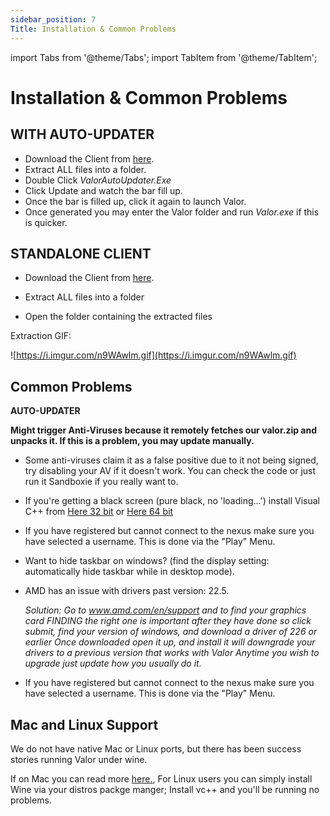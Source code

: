 ```yaml
---
sidebar_position: 7
Title: Installation & Common Problems
---
```

import Tabs from '@theme/Tabs';
import TabItem from '@theme/TabItem';

# Installation & Common Problems

<Tabs>
  <TabItem value= "Installation" label="Installation" default>

## **WITH AUTO-UPDATER**

- Download the Client from [here](https://api.valorserver.com/api/launcher).
- Extract ALL files into a folder.
- Double Click *ValorAutoUpdater.Exe*
- Click Update and watch the bar fill up.
- Once the bar is filled up, click it again to launch Valor.
- Once generated you may enter the Valor folder and run *Valor.exe* if this is quicker.

## **STANDALONE CLIENT**

- Download the Client from [here](https://api.valorserver.com/api/download).

- Extract ALL files into a folder
- Open the folder containing the extracted files

Extraction GIF: 

![https://i.imgur.com/n9WAwlm.gif](https://i.imgur.com/n9WAwlm.gif)

  </TabItem>
  <TabItem value="Common Problems" label="Common Problems">

## **Common Problems**

**AUTO-UPDATER**

**Might trigger Anti-Viruses because it remotely fetches our valor.zip and unpacks it. If this is a problem, you may update manually.**
    
 - Some anti-viruses claim it as a false positive due to it not being signed, try disabling your AV if it doesn't work. You can check the code or just run it Sandboxie if you really want to.

 - If you're getting a black screen (pure black, no 'loading...') install Visual C++ from [Here 32 bit](https://aka.ms/vs/16/release/vc_redist.x86.exe) or [Here 64 bit](https://aka.ms/vs/16/release/vc_redist.x64.exe)
    
 - If you have registered but cannot connect to the nexus make sure you have selected a username. This is done via the "Play" Menu.

 - Want to hide taskbar on windows? (find the display setting: automatically hide taskbar while in desktop mode).
    
 - AMD has an issue with drivers past version: 22.5.

    *Solution:
    Go to www.amd.com/en/support and to find your graphics card FINDING the right one is important after they have done so click submit, find your version of windows, and download a driver of 226 or earlier
    Once downloaded open it up, and install it will downgrade your drivers to a previous version that works with Valor Anytime you wish to upgrade just update how you usually do it.*

 - If you have registered but cannot connect to the nexus make sure you have selected a username. This is done via the "Play" Menu.

## **Mac and Linux Support**

We do not have native Mac or Linux ports, but there has been success stories running Valor under wine. 

If on Mac you can read more [here.](https://blog.valorserver.com/valor-on-macos/), For Linux users you can simply install Wine via your distros packge manger; Install vc++ and you'll be running no problems.
    
  </TabItem>
</Tabs>

